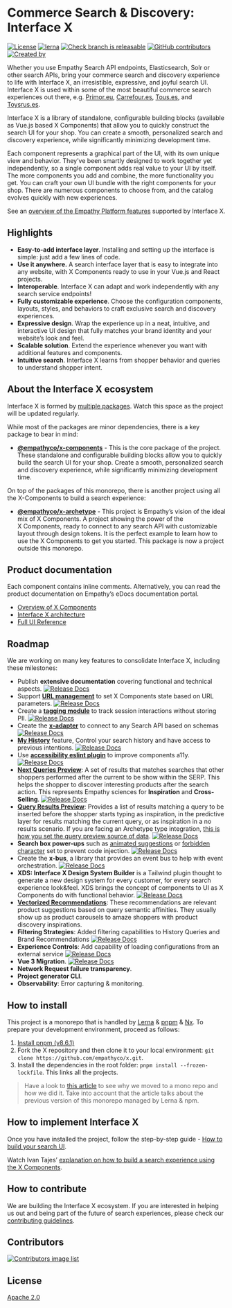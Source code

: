 # Commerce Search & Discovery: Interface X

[![License](https://img.shields.io/badge/License-Apache%202.0-blue.svg)](https://opensource.org/licenses/Apache-2.0)
[![lerna](https://img.shields.io/badge/maintained%20with-lerna-cc00ff.svg)](https://lerna.js.org/)
[![Check branch is releasable](https://github.com/empathyco/x/actions/workflows/build.yml/badge.svg?branch=main)](https://github.com/empathyco/x/actions/workflows/build.yml)
[![GitHub contributors](https://img.shields.io/github/contributors/empathyco/x.svg)](https://github.com/empathyco/x/graphs/contributors/)
[![Created by](https://img.shields.io/badge/Created%20by-Empathy.co-green)](https://www.empathy.co)

Whether you use Empathy Search API endpoints, Elasticsearch, Solr or other search APIs, bring your
commerce search and discovery experience to life with Interface X, an irresistible, expressive, and
joyful search UI. Interface X is used within some of the most beautiful commerce search experiences
out there, e.g. [Primor.eu](https://www.primor.eu/es_es/?query=brocha),
[Carrefour.es](https://www.carrefour.es/?q=queso),
[Tous.es](https://www.tous.com/es-es/?query=anillo), and
[Toysrus.es](https://www.toysrus.es/LEGO/c/LEGO?filter=availability%3Atrue&query=juego%20de%20mesa).

Interface X is a library of standalone, configurable building blocks (available as Vue.js based
X&nbsp;Components) that allow you to quickly construct the search UI for your shop. You can create a
smooth, personalized search and discovery experience, while significantly minimizing development
time.

Each component represents a graphical part of the UI, with its own unique view and behavior. They’ve
been smartly designed to work together yet independently, so a single component adds real value to
your UI by itself. The more components you add and combine, the more functionality you get. You can
craft your own UI bundle with the right components for your shop. There are numerous components to
choose from, and the catalog evolves quickly with new experiences.

See an
[overview of the Empathy Platform features](https://docs.empathy.co/explore-empathy-platform/features/)
supported by Interface X.

## Highlights

- **Easy-to-add interface layer**. Installing and setting up the interface is simple: just add a few
  lines of code.
- **Use it anywhere.** A search interface layer that is easy to integrate into any website, with X
  Components ready to use in your Vue.js and React projects.
- **Interoperable**. Interface X can adapt and work independently with any search service endpoints!
- **Fully customizable experience**. Choose the configuration components, layouts, styles, and
  behaviors to craft exclusive search and discovery experiences.
- **Expressive design**. Wrap the experience up in a neat, intuitive, and interactive UI design that
  fully matches your brand identity and your website’s look and feel.
- **Scalable solution**. Extend the experience whenever you want with additional features and
  components.
- **Intuitive search**. Interface X learns from shopper behavior and queries to understand shopper
  intent.

## About the Interface X ecosystem

Interface X is formed by [multiple packages](./.github/CONTRIBUTING.md#interface-x-and-packages).
Watch this space as the project will be updated regularly.

While most of the packages are minor dependencies, there is a key package to bear in mind:

- **[@empathyco/x-components](https://github.com/empathyco/x/tree/main/packages/x-components)** -
  This is the core package of the project. These standalone and configurable building blocks allow
  you to quickly build the search UI for your shop. Create a smooth, personalized search and
  discovery experience, while significantly minimizing development time.

On top of the packages of this monorepo, there is another project using all the X-Components to
build a search experience:

- **[@empathyco/x-archetype](https://github.com/empathyco/x-archetype)** - This project is Empathy’s
  vision of the ideal mix of X&nbsp;Components. A project showing the power of the
  X&nbsp;Components, ready to connect to any search API with customizable layout through design
  tokens. It is the perfect example to learn how to use the X&nbsp;Components to get you started.
  This package is now a project outside this monorepo.

## Product documentation

Each component contains inline comments. Alternatively, you can read the product documentation on
Empathy’s eDocs documentation portal.

- [Overview of X Components](https://docs.empathy.co/explore-empathy-platform/experience-search-and-discovery/)
- [Interface X architecture](https://docs.empathy.co/develop-empathy-platform/build-search-ui/web-x-architecture/)
- [Full UI Reference](https://docs.empathy.co/develop-empathy-platform/ui-reference/)
<!--- [Frequently Asked Questions](Content to be developed for GitHub project)--->

## Roadmap

We are working on many key features to consolidate Interface X, including these milestones:

- Publish **extensive documentation** covering functional and technical aspects.
  [![Release Docs](https://img.shields.io/badge/Released-August%202021-brightgreen)](https://docs.empathy.co)
- Support
  **[URL management](https://docs.empathy.co/develop-empathy-platform/ui-reference/components/url/)**
  to set X&nbsp;Components state based on URL parameters.
  [![Release Docs](https://img.shields.io/badge/Released-November%202021-brightgreen)](https://docs.empathy.co/develop-empathy-platform/ui-reference/components/url/)
- Create a
  **[tagging module](https://docs.empathy.co/develop-empathy-platform/ui-reference/components/tagging/)**
  to track session interactions without storing PII.
  [![Release Docs](https://img.shields.io/badge/Released-December%202021-brightgreen)](https://docs.empathy.co/develop-empathy-platform/ui-reference/components/tagging/)
- Create the **[x-adapter](https://github.com/empathyco/x/tree/main/packages/x-adapter)** to connect
  to any Search API based on schemas
  [![Release Docs](https://img.shields.io/badge/Released-April%202022-brightgreen)](https://docs.empathy.co)
- **[My History](https://docs.empathy.co/explore-empathy-platform/experience-search-and-discovery/my-history.html)**
  feature, Control your search history and have access to previous intentions.
  [![Release Docs](https://img.shields.io/badge/Released-July%202022-brightgreen)](https://empathy.co/blog/development-journey-my-history/)
- Use
  **[accessibility eslint plugin](https://github.com/vue-a11y/eslint-plugin-vuejs-accessibility)**
  to improve components a11y.
  [![Release Docs](https://img.shields.io/badge/Released-July%202022-brightgreen)](https://docs.empathy.co)
- **[Next Queries Preview](https://docs.empathy.co/develop-empathy-platform/ui-reference/components/next-queries/x-components.next-query-preview.html)**:
  A set of results that matches searches that other shoppers performed after the current to be show
  within the SERP. This helps the shopper to discover interesting products after the search action.
  This represents Empathy sciences for **Inspiration** and **Cross-Selling**.
  [![Release Docs](https://img.shields.io/badge/Released-August%202022-brightgreen)](https://docs.empathy.co)
- **[Query Results Preview](https://docs.empathy.co/develop-empathy-platform/ui-reference/components/queries-preview/x-components.query-preview.html)**:
  Provides a list of results matching a query to be inserted before the shopper starts typing as
  inspiration, in the predictive layer for results matching the current query, or as inspiration in
  a no results scenario. If you are facing an Archetype type integration,
  [this is how you set the query preview source of data](https://docs.empathy.co/develop-empathy-platform/build-search-ui/web-archetype-integration-guide.html#dynamic-query-results-preview).
  [![Release Docs](https://img.shields.io/badge/Released-September%202022-brightgreen)](https://docs.empathy.co/develop-empathy-platform/ui-reference/components/queries-preview/x-components.query-preview.html)
- **Search box power-ups** such as
  [animated suggestions](https://docs.empathy.co/develop-empathy-platform/ui-reference/components/search-box/x-components.search-input-placeholder.html)
  or [forbidden character](https://github.com/empathyco/x/pull/433) set to prevent code injection.
  [![Release Docs](https://img.shields.io/badge/Released-January%202023-brightgreen)](https://docs.empathy.co/develop-empathy-platform/ui-reference/components/search-box/x-components.search-input-placeholder.html)
- Create the **x-bus**, a library that provides an event bus to help with event orchestration.
  [![Release Docs](https://img.shields.io/badge/Released-February%202023-brightgreen)](https://github.com/empathyco/x/tree/main/packages/x-bus)
- **XDS: Interface X Design System Builder** is a Tailwind plugin thought to generate a new design
  system for every customer, for every search experience look&feel. XDS brings the concept of
  components to UI as X Components do with functional behavior.
  [![Release Docs](https://img.shields.io/badge/Released-April%202023-brightgreen)](https://github.com/empathyco/x/tree/main/packages/x-tailwindcss)
- **[Vectorized Recommendations](https://docs.empathy.co/explore-empathy-platform/features/vector-recommendations-overview.html)**:
  These recommendations are relevant product suggestions based on query semantic affinities. They
  usually show up as product carousels to amaze shoppers with product discovery inspirations.
- **Filtering Strategies**: Added filtering capabilities to History Queries and Brand
  Recommendations
  [![Release Docs](https://img.shields.io/badge/Released-October%202023-brightgreen)](https://docs.empathy.co/explore-empathy-platform/experience-search-and-discovery/history-queries.html)
- **Experience Controls**: Add capability of loading configurations from an external service
  [![Release Docs](https://img.shields.io/badge/Released-November%202023-brightgreen)](https://vuejs.org/)
- **Vue 3 Migration**.
  [![Release Docs](https://img.shields.io/badge/Released-November%202024-brightgreen)](https://vuejs.org/)
- **Network Request failure transparency**.
- **Project generator CLI**.
- **Observability**: Error capturing & monitoring.

## How to install

This project is a monorepo that is handled by [Lerna](https://github.com/lerna/lerna) &
[pnpm](https://pnpm.io/) & [Nx](https://nx.dev/). To prepare your development environment, proceed
as follows:

1. [Install pnpm (v8.6.1)](https://pnpm.io/installation)
2. Fork the X repository and then clone it to your local environment:
   `git clone https://github.com/empathyco/x.git`.
3. Install the dependencies in the root folder: `pnpm install --frozen-lockfile`. This links all the
   projects.

> Have a look to
> [this article](https://medium.com/empathyco/moving-to-a-mono-repo-part-1-the-journey-eb63efd8ef64)
> to see why we moved to a mono repo and how we did it. Take into account that the article talks
> about the previous version of this monorepo managed by Lerna & npm.

## How to implement Interface X

Once you have installed the project, follow the step-by-step guide -
[How to build your search UI](https://docs.empathy.co/develop-empathy-platform/build-search-ui/).

Watch Ivan Tajes’
[explanation on how to build a search experience using the X Components](https://www.youtube.com/watch?v=JjjIaQlG9aE).

## How to contribute

We are building the Interface X ecosystem. If you are interested in helping us out and being part of
the future of search experiences, please check our
[contributing guidelines](./.github/CONTRIBUTING.md).

## Contributors

<a href="https://github.com/empathyco/x/graphs/contributors">
  <img src="https://contrib.rocks/image?repo=empathyco/x" alt="Contributors image list"/>
</a>

## License

[Apache 2.0](./LICENSE)
